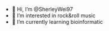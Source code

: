 - 👋 Hi, I’m @SherleyWei97
- 👀 I’m interested in rock&roll music
- 🌱 I’m currently learning bioinformatic
